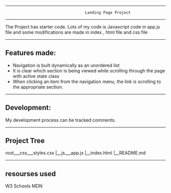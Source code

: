 ------------------------------------------------------------------------------------------------------------------------             ------------------------------------------------------------------------------------
                                       Landing Page Project
--------------------------------------------------------------------------------------------------------------------------
The Project has starter code. Lots of my code is Javascript code in app.js file and some modifications are made in index , html file and css file 

------------------------------------------------------------------------------------------------
Features made:
--------------
- Navigation is built dynamically as an unordered list
- It is clear which section is being viewed while scrolling through the page with active state class
- When clicking an item from the navigation menu, the link is scrolling to the appropriate section.

--------------------------------------------------------------------------------------------------
Development:
------------
My development process can be tracked comments.

---------------------------------------------------------------------------------------------------
Project Tree
---------------
root___css___styles.css |__js___app.js |__index.html |__README.md

-------------------------------------------------------------------------------------------------------
resourses used
----------------

W3 Schools
MDN